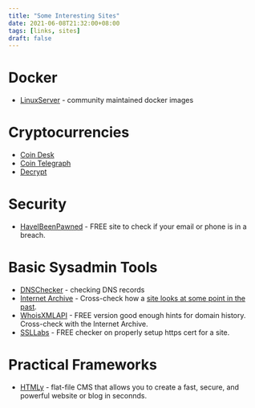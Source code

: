 ```yaml
---
title: "Some Interesting Sites"
date: 2021-06-08T21:32:00+08:00
tags: [links, sites]
draft: false
---
```


# Docker
* [LinuxServer](https://www.linuxserver.io/) - community maintained docker images

# Cryptocurrencies
* [Coin Desk](https://www.coindesk.com/)
* [Coin Telegraph](https://www.cointelegraph.com/)
* [Decrypt](https://decrypt.co/)

# Security
* [HaveIBeenPawned](https://haveibeenpwned.com/) - FREE site to check if your email or phone is in a breach.

# Basic Sysadmin Tools
* [DNSChecker](https://dnschecker.org/) - checking DNS records
* [Internet Archive](https://archive.org/) - Cross-check how a [site looks at some point in the past](https://ismael.casimpan.com/posts/internet-archive/).
* [WhoisXMLAPI](https://whois-history.whoisxmlapi.com/) - FREE version good enough hints for domain history. Cross-check with the Internet Archive.
* [SSLLabs](https://www.ssllabs.com/ssltest/) - FREE checker on properly setup https cert for a site.

# Practical Frameworks
* [HTMLy](https://www.htmly.com) - flat-file CMS that allows you to create a fast, secure, and powerful website or blog in seconnds.
